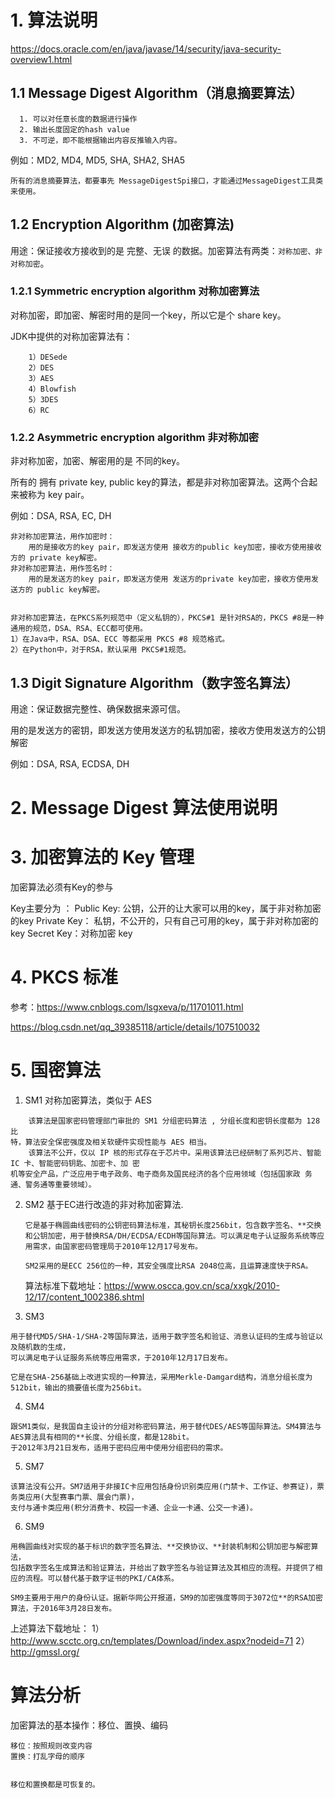 # 1. 算法说明

https://docs.oracle.com/en/java/javase/14/security/java-security-overview1.html

## 1.1 Message Digest Algorithm（消息摘要算法）
```
  1. 可以对任意长度的数据进行操作
  2. 输出长度固定的hash value
  3. 不可逆，即不能根据输出内容反推输入内容。
```
  
例如：MD2, MD4, MD5, SHA, SHA2, SHA5
```
所有的消息摘要算法，都要事先 MessageDigestSpi接口，才能通过MessageDigest工具类来使用。
```

## 1.2 Encryption Algorithm (加密算法)
用途：保证接收方接收到的是 完整、无误 的数据。加密算法有两类：```对称加密、非对称加密```。

### 1.2.1 Symmetric encryption algorithm 对称加密算法
对称加密，即加密、解密时用的是同一个key，所以它是个 share key。

JDK中提供的对称加密算法有：
```
    1）DESede
    2）DES
    3）AES
    4）Blowfish
    5）3DES
    6）RC
```

### 1.2.2 Asymmetric encryption algorithm 非对称加密
非对称加密，加密、解密用的是 不同的key。

所有的 拥有 private key, public key的算法，都是非对称加密算法。这两个合起来被称为 key pair。

例如：DSA, RSA, EC, DH

```
非对称加密算法，用作加密时：
    用的是接收方的key pair，即发送方使用 接收方的public key加密，接收方使用接收方的 private key解密。
非对称加密算法，用作签名时：
    用的是发送方的key pair，即发送方使用 发送方的private key加密，接收方使用发送方的 public key解密。


非对称加密算法，在PKCS系列规范中（定义私钥的），PKCS#1 是针对RSA的，PKCS #8是一种通用的规范，DSA、RSA、ECC都可使用。
1）在Java中，RSA、DSA、ECC 等都采用 PKCS #8 规范格式。
2）在Python中，对于RSA，默认采用 PKCS#1规范。

```    


## 1.3 Digit Signature Algorithm（数字签名算法）
用途：保证数据完整性、确保数据来源可信。

用的是发送方的密钥，即发送方使用发送方的私钥加密，接收方使用发送方的公钥解密
	
例如：DSA, RSA, ECDSA, DH		


# 2. Message Digest 算法使用说明


# 3. 加密算法的 Key 管理

加密算法必须有Key的参与

Key主要分为 ：
	Public Key: 公钥，公开的让大家可以用的key，属于非对称加密的key
	Private Key： 私钥，不公开的，只有自己可用的key，属于非对称加密的key
	Secret Key：对称加密 key


# 4. PKCS 标准

参考：https://www.cnblogs.com/lsgxeva/p/11701011.html

https://blog.csdn.net/qq_39385118/article/details/107510032


# 5. 国密算法
1. SM1
    对称加密算法，类似于 AES
```
    该算法是国家密码管理部门审批的 SM1 分组密码算法 , 分组长度和密钥长度都为 128 比
特，算法安全保密强度及相关软硬件实现性能与 AES 相当。
    该算法不公开，仅以 IP 核的形式存在于芯片中。采用该算法已经研制了系列芯片、智能 IC 卡、智能密码钥匙、加密卡、加 密
机等安全产品，广泛应用于电子政务、电子商务及国民经济的各个应用领域（包括国家政 务
通、警务通等重要领域）。
```
2. SM2
    基于EC进行改造的非对称加密算法.
    ```
   它是基于椭圆曲线密码的公钥密码算法标准，其秘钥长度256bit，包含数字签名、**交换和公钥加密，用于替换RSA/DH/ECDSA/ECDH等国际算法。可以满足电子认证服务系统等应用需求，由国家密码管理局于2010年12月17号发布。
   
   SM2采用的是ECC 256位的一种，其安全强度比RSA 2048位高，且运算速度快于RSA。
    ```
    
    算法标准下载地址：https://www.oscca.gov.cn/sca/xxgk/2010-12/17/content_1002386.shtml
    
3. SM3
```
用于替代MD5/SHA-1/SHA-2等国际算法，适用于数字签名和验证、消息认证码的生成与验证以及随机数的生成，
可以满足电子认证服务系统等应用需求，于2010年12月17日发布。

它是在SHA-256基础上改进实现的一种算法，采用Merkle-Damgard结构，消息分组长度为512bit，输出的摘要值长度为256bit。

```   
4. SM4
```
跟SM1类似，是我国自主设计的分组对称密码算法，用于替代DES/AES等国际算法。SM4算法与AES算法具有相同的**长度、分组长度，都是128bit。
于2012年3月21日发布，适用于密码应用中使用分组密码的需求。
```
5. SM7
```
该算法没有公开。SM7适用于非接IC卡应用包括身份识别类应用(门禁卡、工作证、参赛证)，票务类应用(大型赛事门票、展会门票)，
支付与通卡类应用(积分消费卡、校园一卡通、企业一卡通、公交一卡通)。
```

6. SM9
```
用椭圆曲线对实现的基于标识的数字签名算法、**交换协议、**封装机制和公钥加密与解密算法，
包括数字签名生成算法和验证算法，并给出了数字签名与验证算法及其相应的流程。并提供了相应的流程。可以替代基于数字证书的PKI/CA体系。

SM9主要用于用户的身份认证。据新华网公开报道，SM9的加密强度等同于3072位**的RSA加密算法，于2016年3月28日发布。
```


上述算法下载地址：
1）http://www.scctc.org.cn/templates/Download/index.aspx?nodeid=71
2）http://gmssl.org/



# 算法分析

加密算法的基本操作：移位、置换、编码
```text
移位：按照规则改变内容
置换：打乱字母的顺序


移位和置换都是可恢复的。

```










